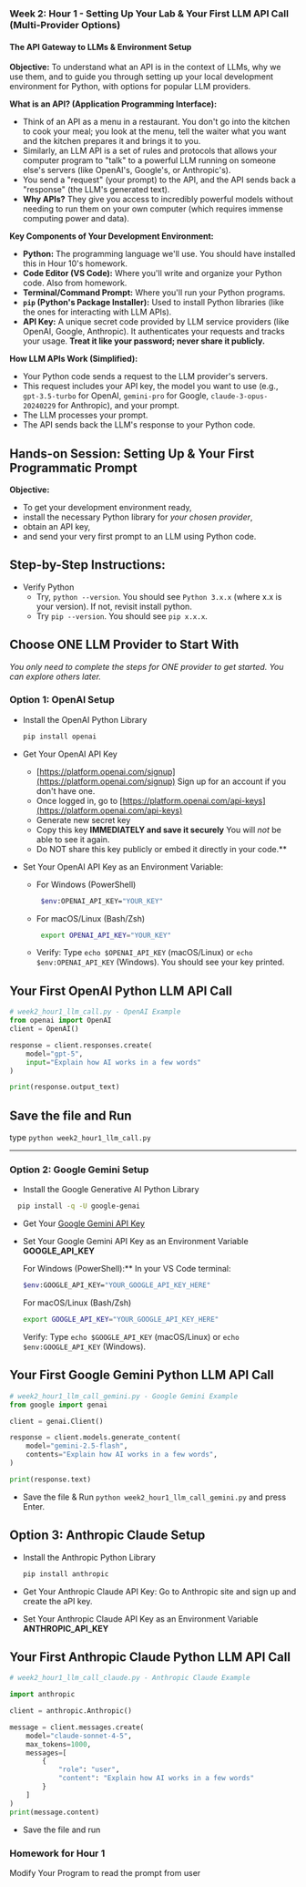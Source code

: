 ### **Week 2: Hour 1 - Setting Up Your Lab & Your First LLM API Call (Multi-Provider Options)**

#### **The API Gateway to LLMs & Environment Setup**

**Objective:** To understand what an API is in the context of LLMs, why we use them, and to guide you through setting up your local development environment for Python, with options for popular LLM providers.

**What is an API? (Application Programming Interface):**

* Think of an API as a menu in a restaurant. You don't go into the kitchen to cook your meal; you look at the menu, tell the waiter what you want and the kitchen prepares it and brings it to you.
* Similarly, an LLM API is a set of rules and protocols that allows your computer program to "talk" to a powerful LLM running on someone else's servers (like OpenAI's, Google's, or Anthropic's).
* You send a "request" (your prompt) to the API, and the API sends back a "response" (the LLM's generated text).
* **Why APIs?** They give you access to incredibly powerful models without needing to run them on your own computer (which requires immense computing power and data).

**Key Components of Your Development Environment:**

  * **Python:** The programming language we'll use. You should have installed this in Hour 10's homework.
  * **Code Editor (VS Code):** Where you'll write and organize your Python code. Also from homework.
  * **Terminal/Command Prompt:** Where you'll run your Python programs.
  * **`pip` (Python's Package Installer):** Used to install Python libraries (like the ones for interacting with LLM APIs).
  * **API Key:** A unique secret code provided by LLM service providers (like OpenAI, Google, Anthropic). It authenticates your requests and tracks your usage. **Treat it like your password; never share it publicly.**

**How LLM APIs Work (Simplified):**
  * Your Python code sends a request to the LLM provider's servers.
  * This request includes your API key, the model you want to use (e.g., `gpt-3.5-turbo` for OpenAI, `gemini-pro` for Google, `claude-3-opus-20240229` for Anthropic), and your prompt.
  * The LLM processes your prompt.
  * The API sends back the LLM's response to your Python code.

## Hands-on Session: Setting Up & Your First Programmatic Prompt

**Objective:** 
- To get your development environment ready, 
- install the necessary Python library for *your chosen provider*, 
- obtain an API key, 
- and send your very first prompt to an LLM using Python code.

## Step-by-Step Instructions:

- Verify Python
  - Try, `python --version`. You should see `Python 3.x.x` (where x.x is your version). If not, revisit install python.
  - Try `pip --version`. You should see `pip x.x.x`.

## Choose ONE LLM Provider to Start With
*You only need to complete the steps for ONE provider to get started. You can explore others later.*

### **Option 1: OpenAI Setup**
- Install the OpenAI Python Library
  ```bash
  pip install openai
  ```
- Get Your OpenAI API Key
  - [https://platform.openai.com/signup](https://platform.openai.com/signup) Sign up for an account if you don't have one. 
  - Once logged in, go to [https://platform.openai.com/api-keys](https://platform.openai.com/api-keys)
  - Generate new secret key
  - Copy this key **IMMEDIATELY and save it securely** You will *not* be able to see it again.
  - Do NOT share this key publicly or embed it directly in your code.**
    

- Set Your OpenAI API Key as an Environment Variable:
  - For Windows (PowerShell)
    ```bash
     $env:OPENAI_API_KEY="YOUR_KEY"
    ```
  - For macOS/Linux (Bash/Zsh)
    ```bash
     export OPENAI_API_KEY="YOUR_KEY"
    ```
  - Verify: Type `echo $OPENAI_API_KEY` (macOS/Linux) or `echo $env:OPENAI_API_KEY` (Windows). You should see your key printed.
    
## Your First OpenAI Python LLM API Call

```python
# week2_hour1_llm_call.py - OpenAI Example
from openai import OpenAI
client = OpenAI()

response = client.responses.create(
    model="gpt-5",
    input="Explain how AI works in a few words"
)

print(response.output_text)
```
## Save the file and Run
type `python week2_hour1_llm_call.py`

-----

### **Option 2: Google Gemini Setup**

- Install the Google Generative AI Python Library

```bash
  pip install -q -U google-genai
```

- Get Your [Google Gemini API Key](https://aistudio.google.com/api-keys) 


- Set Your Google Gemini API Key as an Environment Variable **GOOGLE_API_KEY**

  For Windows (PowerShell):** In your VS Code terminal:
  ```bash
  $env:GOOGLE_API_KEY="YOUR_GOOGLE_API_KEY_HERE"
  ```
  For macOS/Linux (Bash/Zsh)
  ```bash
  export GOOGLE_API_KEY="YOUR_GOOGLE_API_KEY_HERE"
  ```
  Verify: Type `echo $GOOGLE_API_KEY` (macOS/Linux) or `echo $env:GOOGLE_API_KEY` (Windows).

## Your First Google Gemini Python LLM API Call

```python
# week2_hour1_llm_call_gemini.py - Google Gemini Example
from google import genai

client = genai.Client()

response = client.models.generate_content(
    model="gemini-2.5-flash",
    contents="Explain how AI works in a few words",
)

print(response.text)
```
* Save the file & Run `python week2_hour1_llm_call_gemini.py` and press Enter.

## Option 3: Anthropic Claude Setup
- Install the Anthropic Python Library
  ```bash
  pip install anthropic
  ```

- Get Your Anthropic Claude API Key: 
  Go to Anthropic site and sign up and create the aPI key. 

- Set Your Anthropic Claude API Key as an Environment Variable **ANTHROPIC_API_KEY**

## Your First Anthropic Claude Python LLM API Call 
```python
# week2_hour1_llm_call_claude.py - Anthropic Claude Example

import anthropic

client = anthropic.Anthropic()

message = client.messages.create(
    model="claude-sonnet-4-5",
    max_tokens=1000,
    messages=[
        {
            "role": "user",
            "content": "Explain how AI works in a few words"
        }
    ]
)
print(message.content)
```
- Save the file and run

### **Homework for Hour 1**

Modify Your Program to read the prompt from user

